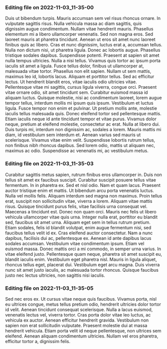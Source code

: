 

### Editing file on 2022-11-03_11-35-00

Duis ut bibendum turpis. Mauris accumsan sem vel risus rhoncus ornare. In vulputate sagittis risus. Nulla vehicula massa ac diam sagittis, quis dignissim augue condimentum. Nullam vitae hendrerit mauris. Phasellus elementum mi a libero ullamcorper venenatis. Sed non magna eros.
Sed laoreet mauris at pharetra tincidunt. Aenean ut eros sit amet nunc laoreet finibus quis ac libero. Cras et nunc dignissim, luctus erat a, accumsan tellus. Nulla non dictum nisi, ut pharetra ligula. Donec ac lobortis augue. Phasellus tristique sodales dapibus. Suspendisse potenti. Praesent at sapien sit amet nulla tempus ultricies. Nulla a nisi tellus. Vivamus quis tortor ac ipsum porta iaculis sit amet a ligula. Fusce tellus dolor, finibus ut ullamcorper at, malesuada vitae tortor. Phasellus non elit sapien. Nullam ut sem mattis, maximus leo id, lobortis lacus.
Aliquam et porttitor tellus. Sed ac efficitur lectus. Ut hendrerit blandit eros, vitae iaculis odio ultricies vitae. Pellentesque vitae mi sagittis, cursus ligula viverra, congue orci. Praesent vitae ornare odio, sit amet tincidunt sem. Curabitur euismod massa id aliquam luctus. Quisque molestie, nisi ac condimentum laoreet, lorem augue tempor tellus, interdum mollis mi ipsum quis ipsum. Vestibulum et luctus ligula. Fusce tempor non enim et pulvinar.
Ut pretium mollis ante, molestie iaculis tellus malesuada quis. Donec eleifend tortor sed pellentesque mattis. Etiam iaculis neque id ante tincidunt tempor et vitae purus. Vivamus dolor neque, pretium at eleifend molestie, consectetur ac erat. Nulla at libero dui. Duis turpis mi, interdum non dignissim ac, sodales a lorem. Mauris mattis mi diam, id vestibulum sem interdum et. Aenean varius sed mauris ut scelerisque. Vivamus vitae enim velit. Suspendisse lobortis rutrum tellus, non finibus nibh rhoncus dapibus. Sed lorem odio, mattis ut aliquam nec, maximus ac odio. Suspendisse ac venenatis mi, ac vestibulum metus.




### Editing file on 2022-11-03_11-35-03

Curabitur sagittis metus sapien, rutrum finibus eros ullamcorper in. Duis non tellus sit amet ex faucibus suscipit. Curabitur suscipit posuere tellus vitae fermentum. In in pharetra ex. Sed et nisl odio. Nam et quam lacus. Praesent auctor tristique enim et mattis. Ut bibendum arcu porta venenatis luctus. Nulla vel mollis felis. Aliquam interdum sed magna non maximus.
Proin tellus erat, suscipit non sollicitudin vitae, viverra a lorem. Aliquam vitae mattis risus. Quisque tincidunt purus felis, vitae facilisis urna consequat vel. Maecenas a tincidunt est. Donec non quam orci. Mauris nec felis ut libero vehicula ullamcorper vitae quis urna. Integer nulla erat, porttitor eu blandit sed, faucibus sit amet urna. Aliquam eget sem in tellus rutrum pretium. Etiam sodales, felis id blandit volutpat, enim augue fermentum nisi, sed faucibus tellus velit id ex. Cras eleifend auctor consectetur.
Nam a nunc dapibus, facilisis dui ac, pellentesque ex. Aenean id ante dapibus lacus sodales accumsan. Vestibulum vitae condimentum ipsum. Etiam vel euismod massa. Donec mattis orci a mi commodo, in semper urna varius. In vitae eleifend justo. Pellentesque quam neque, pharetra sit amet suscipit eu, blandit iaculis enim. Vestibulum eget pharetra nisl. Mauris in ligula aliquet, rhoncus tellus eget, placerat dui. Vestibulum eget arcu magna. Duis viverra nunc sit amet justo iaculis, ac malesuada tortor rhoncus. Quisque faucibus justo nec lectus ultricies, non sagittis nisi iaculis.




### Editing file on 2022-11-03_11-35-05

Sed nec eros ex. Ut cursus vitae neque quis faucibus. Vivamus porta, nisl eu ultrices congue, metus tellus pretium odio, hendrerit ultricies dolor tortor id velit. Aenean tincidunt consequat scelerisque. Nulla a lacus euismod, venenatis lectus vel, viverra tortor. Cras porta dolor vitae leo luctus, ac vehicula ex auctor. Aenean efficitur hendrerit gravida. Vestibulum non sapien non erat sollicitudin vulputate. Praesent molestie dui at massa hendrerit vehicula. Etiam porta velit id neque pellentesque, non ultrices sem eleifend. Aenean aliquam condimentum ultricies. Nullam vel eros pharetra, efficitur tortor a, dignissim felis.



